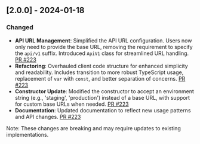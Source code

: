 ## [2.0.0] - 2024-01-18

### Changed

- **API URL Management**: Simplified the API URL configuration. Users now only need to provide the base URL, removing the requirement to specify the `api/v1` suffix. Introduced `ApiV1` class for streamlined URL handling. [PR #223](https://github.com/alphagov/consent-api/pull/223)
- **Refactoring**: Overhauled client code structure for enhanced simplicity and readability. Includes transition to more robust TypeScript usage, replacement of `var` with `const`, and better separation of concerns. [PR #223](https://github.com/alphagov/consent-api/pull/223)
- **Constructor Update**: Modified the constructor to accept an environment string (e.g., 'staging', 'production') instead of a base URL, with support for custom base URLs when needed. [PR #223](https://github.com/alphagov/consent-api/pull/223)
- **Documentation**: Updated documentation to reflect new usage patterns and API changes. [PR #223](https://github.com/alphagov/consent-api/pull/223)

Note: These changes are breaking and may require updates to existing implementations.
